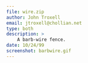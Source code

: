 ```yaml
---
file: wire.zip
author: John Troxell
email: jtroxell@chollian.net
type: both
description: >
    A barb-wire fence.
date: 10/24/99
screenshot: barbwire.gif
---
```

